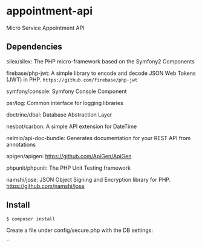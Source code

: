 # appointment-api
Micro Service Appointment API

## Dependencies
  silex/silex: The PHP micro-framework based on the Symfony2 Components

  firebase/php-jwt: A simple library to encode and decode JSON Web Tokens (JWT) in PHP.
  ``https://github.com/firebase/php-jwt``

  symfony/console: Symfony Console Component

  psr/log: Common interface for logging libraries

  doctrine/dbal: Database Abstraction Layer

  nesbot/carbon: A simple API extension for DateTime

  nelmio/api-doc-bundle: Generates documentation for your REST API from annotations
  
  apigen/apigen: https://github.com/ApiGen/ApiGen

  phpunit/phpunit: The PHP Unit Testing framework
  
  namshi/jose: JSON Object Signing and Encryption library for PHP.
  https://github.com/namshi/jose


## Install

``
$ composer install
``

Create a file under config/secure.php with the DB settings:

``
<?php

  //  Fake login and password.
  $secure['db.dbname'] = "poly";
  $secure['db.user'] = "poly";
  $secure['db.password'] = "poly";
``



## RESTful URLs

http://www.sitepoint.com/php-authorization-jwt-json-web-tokens/

http://www.sitepoint.com/introduction-silex-symfony-micro-framework/

http://www.vinaysahni.com/best-practices-for-a-pragmatic-restful-api#restful

https://developer.github.com/v3/gists/#list-gists
https://stripe.com/docs/api#create_customer


## RESTful Resources

GET /v1/specialities - Retrieves a list of specialities

GET /v1/specialities/19 - Retrieves a specific speciality

GET /v1/specialities/19/doctors - Retrieves list of doctors for specialities #12

GET /v1/doctors/38 - Retrieves doctors #38

GET /v1/doctors/38/bookings/2015-06-12 Retrieves doctors available slots on #2015-06-12

POST /v1/doctors/38/bookings/2015-06-12 Add a booking on #2015-06-12

## Database

medecins

specialites